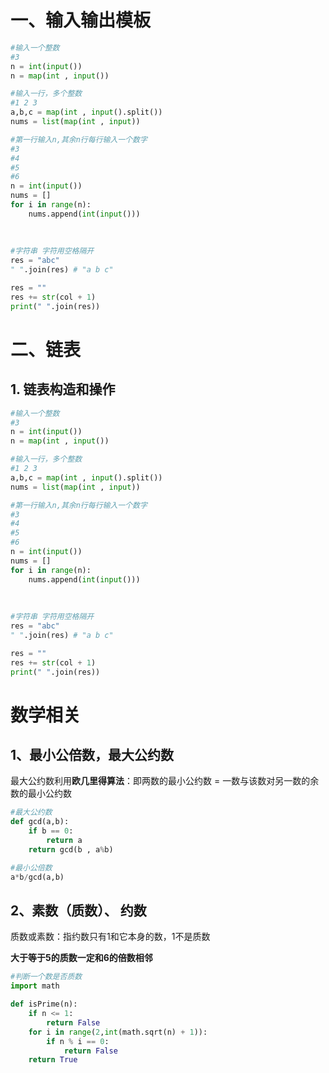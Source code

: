 # 一、输入输出模板
```python
#输入一个整数
#3
n = int(input())
n = map(int , input())

#输入一行，多个整数
#1 2 3
a,b,c = map(int , input().split())
nums = list(map(int , input))

#第一行输入n,其余n行每行输入一个数字
#3
#4
#5
#6
n = int(input())
nums = []
for i in range(n):
    nums.append(int(input()))
    
    
    
#字符串 字符用空格隔开
res = "abc"
" ".join(res) # "a b c"

res = ""
res += str(col + 1)
print(" ".join(res))
```

# 二、链表
## 1. 链表构造和操作
```python
#输入一个整数
#3
n = int(input())
n = map(int , input())

#输入一行，多个整数
#1 2 3
a,b,c = map(int , input().split())
nums = list(map(int , input))

#第一行输入n,其余n行每行输入一个数字
#3
#4
#5
#6
n = int(input())
nums = []
for i in range(n):
    nums.append(int(input()))
    
    
    
#字符串 字符用空格隔开
res = "abc"
" ".join(res) # "a b c"

res = ""
res += str(col + 1)
print(" ".join(res))
```

# 数学相关
## 1、最小公倍数，最大公约数

最大公约数利用**欧几里得算法**：即两数的最小公约数 = 一数与该数对另一数的余数的最小公约数

```python
#最大公约数
def gcd(a,b):
    if b == 0:
        return a
    return gcd(b , a%b)

#最小公倍数
a*b/gcd(a,b)
```





## 2、素数（质数）、 约数

质数或素数：指约数只有1和它本身的数，1不是质数

**大于等于5的质数一定和6的倍数相邻**

```python
#判断一个数是否质数
import math

def isPrime(n):
    if n <= 1:
        return False
    for i in range(2,int(math.sqrt(n) + 1)):
        if n % i == 0:
            return False
    return True
            

```

